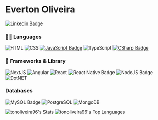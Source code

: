 # Everton Oliveira
[![Linkedin Badge](https://img.shields.io/badge/-LinkedIn-blue?style=for-the-badge&logo=Linkedin&logoColor=white&link=https://www.linkedin.com/in/tonoliveira96/)](https://www.linkedin.com/in/tonoliveira96/)
### 👩‍💻 Languages 
![HTML](https://img.shields.io/badge/HTML5-E34F26?style=for-the-badge&logo=html5&logoColor=white)
![CSS](https://img.shields.io/badge/CSS3-1572B6?style=for-the-badge&logo=css3&logoColor=white)
[![JavaScript Badge](https://img.shields.io/badge/JavaScript-%23F7DF1E?style=for-the-badge&logo=JavaScript&logoColor=333333)]()
![TypeScript](https://img.shields.io/badge/TypeScript-007ACC?style=for-the-badge&logo=typescript&logoColor=white)
[![CSharp Badge](https://img.shields.io/badge/C%23-239120?style=for-the-badge&logo=csharp&logoColor=white)]()
### 🚀 Frameworks & Library
![NextJS](https://img.shields.io/badge/next%20js-000000?style=for-the-badge&logo=nextdotjs&logoColor=white)
![Angular](https://img.shields.io/badge/Angular-DD0031?style=for-the-badge&logo=angular&logoColor=white)
![React](https://img.shields.io/badge/React-20232A?style=for-the-badge&logo=react&logoColor=61DAFB)
![React Native Badge](https://img.shields.io/badge/React%20Native-%230088CC?style=for-the-badge&logo=React&logoColor=white)
![NodeJS Badge](https://img.shields.io/badge/NodeJS-%23339933?style=for-the-badge&logo=Node.js&logoColor=white)
![DotNET](https://img.shields.io/badge/.NET-512BD4?style=for-the-badge&logo=dotnet&logoColor=white)
###  Databases
![MySQL Badge](https://img.shields.io/badge/MySQL-%234479A1?style=for-the-badge&logo=MySQL&logoColor=white)
![PostgreSQL](https://img.shields.io/badge/PostgreSQL-316192?style=for-the-badge&logo=postgresql&logoColor=white)
![MongoDB](https://img.shields.io/badge/MongoDB-4EA94B?style=for-the-badge&logo=mongodb&logoColor=white)

![tonoliveira96's Stats](https://github-readme-stats.vercel.app/api?username=tonoliveira96&theme=dark&show_icons=true&hide_border=true&count_private=true&hide=contribs)
![tonoliveira96's Top Languages](https://github-readme-stats.vercel.app/api/top-langs/?username=tonoliveira96&theme=dark&show_icons=true&hide_border=true&layout=compact)

<!--
**tonoliveira96/tonoliveira96** is a ✨ _special_ ✨ repository because its `README.md` (this file) appears on your GitHub profile.

Here are some ideas to get you started:

- 🔭 I’m currently working on ...
- 🌱 I’m currently learning ...
- 👯 I’m looking to collaborate on ...
- 🤔 I’m looking for help with ...
- 💬 Ask me about ...
- 📫 How to reach me: ...
- 😄 Pronouns: ...
- ⚡ Fun fact: ...
